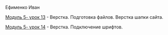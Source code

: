 Ефименко Иван

[Модуль 5- урок 13](https://github.com/Bossyara777/bossyara777.Modul5.git/ "Моя готовая домашка") - Верстка. Подготовка файлов. Верстка шапки сайта.

[Модуль 5- урок 14](https://github.com/Bossyara777/bossyara777.Modul5/tree/main/Urok-14/ "Моя готовая домашка") - Верстка. Подключение шрифтов.
